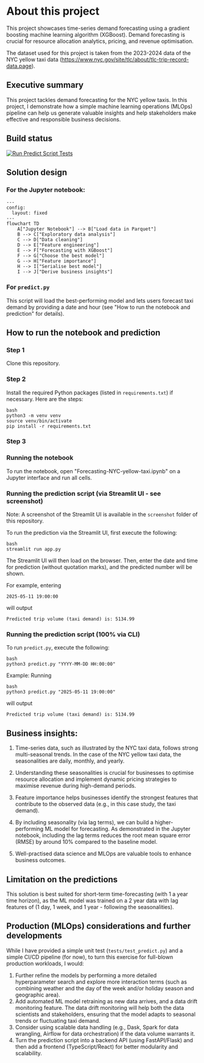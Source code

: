 # About this project
This project showcases time-series demand forecasting using a gradient boosting machine learning algorithm (XGBoost). Demand forecasting is crucial for resource allocation analytics, pricing, and revenue optimisation.

The dataset used for this project is taken from the 2023-2024 data of the NYC yellow taxi data (https://www.nyc.gov/site/tlc/about/tlc-trip-record-data.page).

## Executive summary
This project tackles demand forecasting for the NYC yellow taxis. In this project, I demonstrate how a simple machine learning operations (MLOps) pipeline can help us generate valuable insights and help stakeholders make effective and responsible business decisions. 

## Build status
[![Run Predict Script Tests](https://github.com/EMarc2023/Forecasting_with_GBM/actions/workflows/ci_cd.yml/badge.svg)](https://github.com/EMarc2023/Forecasting_with_GBM/actions/workflows/ci_cd.yml)

## Solution design
### For the Jupyter notebook:
```mermaid
---
config:
  layout: fixed
---
flowchart TD
    A["Jupyter Notebook"] --> B["Load data in Parquet"]
    B --> C["Exploratory data analysis"]
    C --> D["Data cleaning"]
    D --> E["Feature engineering"]
    E --> F["Forecasting with XGBoost"]
    F --> G["Choose the best model"]
    G --> H["Feature importance"]
    H --> I["Serialise best model"]
    I --> J["Derive business insights"]
```

### For `predict.py`
This script will load the best-performing model and lets users forecast taxi demand by providing a date and hour (see "How to run the notebook and prediction" for details).

## How to run the notebook and prediction 

### Step 1
Clone this repository.

### Step 2
Install the required Python packages (listed in `requirements.txt`) if necessary. Here are the steps:
```
bash
python3 -m venv venv
source venv/bin/activate
pip install -r requirements.txt
```

### Step 3
### Running the notebook
To run the notebook, open "Forecasting-NYC-yellow-taxi.ipynb" on a Jupyter interface and run all cells.

### Running the prediction script (via Streamlit UI - see screenshot)
Note: A screenshot of the Streamlit UI is available in the ```screenshot``` folder of this repository. 

To run the prediction via the Streamlit UI, first execute the following:
```
bash
streamlit run app.py
```

The Streamlit UI will then load on the browser. Then, enter the date and time for prediction (without quotation marks), and the predicted number will be shown.

For example, entering 
```
2025-05-11 19:00:00
```
will output
```
Predicted trip volume (taxi demand) is: 5134.99
```

### Running the prediction script (100% via CLI)
To run `predict.py`, execute the following:
```
bash
python3 predict.py "YYYY-MM-DD HH:00:00"
```

Example:
Running
```
bash
python3 predict.py "2025-05-11 19:00:00"
```
will output
```
Predicted trip volume (taxi demand) is: 5134.99
```

## Business insights:
1. Time-series data, such as illustrated by the NYC taxi data, follows strong multi-seasonal trends. In the case of the NYC yellow taxi data, the seasonalities are daily, monthly, and yearly.

2. Understanding these seasonalities is crucial for businesses to optimise resource allocation and implement dynamic pricing strategies to maximise revenue during high-demand periods.

3. Feature importance helps businesses identify the strongest features that contribute to the observed data (e.g., in this case study, the taxi demand).

4. By including seasonality (via lag terms), we can build a higher-performing ML model for forecasting. As demonstrated in the Jupyter notebook, including the lag terms reduces the root mean square error (RMSE) by around 10% compared to the baseline model.

5. Well-practised data science and MLOps are valuable tools to enhance business outcomes.

## Limitation on the predictions
This solution is best suited for short-term time-forecasting (with 1 a year time horizon), as the ML model was trained on a 2 year data with lag features of (1 day, 1 week, and 1 year - following the seasonalities).

## Production (MLOps) considerations and further developments
While I have provided a simple unit test (`tests/test_predict.py`) and a simple CI/CD pipeline (for now), to turn this exercise for full-blown production workloads, I would:
1. Further refine the models by performing a more detailed hyperparameter search and explore more interaction terms (such as combining weather and the day of the week and/or holiday season and geographic area).
2. Add automated ML model retraining as new data arrives, and a data drift monitoring feature. The data drift monitoring will help both the data scientists and stakeholders, ensuring that the model adapts to seasonal trends or fluctuating taxi demand.
3. Consider using scalable data handling (e.g., Dask, Spark for data wrangling, Airflow for data orchestration) if the data volume warrants it.
4. Turn the prediction script into a backend API (using FastAPI/Flask) and then add a frontend (TypeScript/React) for better modularity and scalability.
